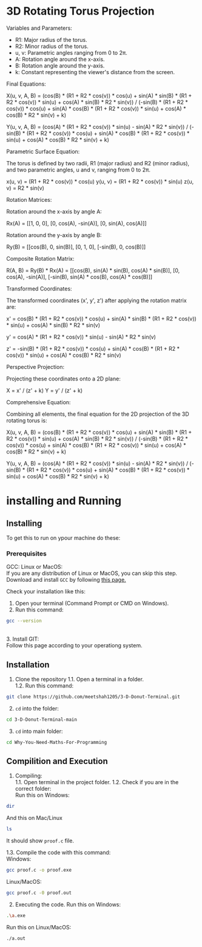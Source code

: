 # 3D Rotating Torus Projection

Variables and Parameters:
- R1: Major radius of the torus.
- R2: Minor radius of the torus.
- u, v: Parametric angles ranging from 0 to 2π.
- A: Rotation angle around the x-axis.
- B: Rotation angle around the y-axis.
- k: Constant representing the viewer's distance from the screen.

Final Equations:

X(u, v, A, B) = (cos(B) * (R1 + R2 * cos(v)) * cos(u) + sin(A) * sin(B) * (R1 + R2 * cos(v)) * sin(u) + cos(A) * sin(B) * R2 * sin(v)) / (-sin(B) * (R1 + R2 * cos(v)) * cos(u) + sin(A) * cos(B) * (R1 + R2 * cos(v)) * sin(u) + cos(A) * cos(B) * R2 * sin(v) + k)

Y(u, v, A, B) = (cos(A) * (R1 + R2 * cos(v)) * sin(u) - sin(A) * R2 * sin(v)) / (-sin(B) * (R1 + R2 * cos(v)) * cos(u) + sin(A) * cos(B) * (R1 + R2 * cos(v)) * sin(u) + cos(A) * cos(B) * R2 * sin(v) + k)

Parametric Surface Equation:

The torus is defined by two radii, R1 (major radius) and R2 (minor radius), and two parametric angles, u and v, ranging from 0 to 2π.

x(u, v) = (R1 + R2 * cos(v)) * cos(u)
y(u, v) = (R1 + R2 * cos(v)) * sin(u)
z(u, v) = R2 * sin(v)

Rotation Matrices:

Rotation around the x-axis by angle A:

Rx(A) = [[1, 0, 0], [0, cos(A), -sin(A)], [0, sin(A), cos(A)]]

Rotation around the y-axis by angle B:

Ry(B) = [[cos(B), 0, sin(B)], [0, 1, 0], [-sin(B), 0, cos(B)]]

Composite Rotation Matrix:

R(A, B) = Ry(B) * Rx(A) = [[cos(B), sin(A) * sin(B), cos(A) * sin(B)], [0, cos(A), -sin(A)], [-sin(B), sin(A) * cos(B), cos(A) * cos(B)]]

Transformed Coordinates:

The transformed coordinates (x', y', z') after applying the rotation matrix are:

x' = cos(B) * (R1 + R2 * cos(v)) * cos(u) + sin(A) * sin(B) * (R1 + R2 * cos(v)) * sin(u) + cos(A) * sin(B) * R2 * sin(v)

y' = cos(A) * (R1 + R2 * cos(v)) * sin(u) - sin(A) * R2 * sin(v)

z' = -sin(B) * (R1 + R2 * cos(v)) * cos(u) + sin(A) * cos(B) * (R1 + R2 * cos(v)) * sin(u) + cos(A) * cos(B) * R2 * sin(v)

Perspective Projection:

Projecting these coordinates onto a 2D plane:

X = x' / (z' + k)
Y = y' / (z' + k)

Comprehensive Equation:

Combining all elements, the final equation for the 2D projection of the 3D rotating torus is:

X(u, v, A, B) = (cos(B) * (R1 + R2 * cos(v)) * cos(u) + sin(A) * sin(B) * (R1 + R2 * cos(v)) * sin(u) + cos(A) * sin(B) * R2 * sin(v)) / (-sin(B) * (R1 + R2 * cos(v)) * cos(u) + sin(A) * cos(B) * (R1 + R2 * cos(v)) * sin(u) + cos(A) * cos(B) * R2 * sin(v) + k)

Y(u, v, A, B) = (cos(A) * (R1 + R2 * cos(v)) * sin(u) - sin(A) * R2 * sin(v)) / (-sin(B) * (R1 + R2 * cos(v)) * cos(u) + sin(A) * cos(B) * (R1 + R2 * cos(v)) * sin(u) + cos(A) * cos(B) * R2 * sin(v) + k)





# installing and Running
## Installing
To get this to run on ypour machine do these:
### Prerequisites
GCC:
Linux or MacOS: <br>
If you are any distribution of Linux or MacOS, you can skip this step.
Download and install  ```GCC``` by following <a href="https://code.visualstudio.com/docs/cpp/config-mingw">this page.</a>


Check your installation like this:<br>
1. Open your terminal (Command Prompt or CMD on Windows). <br>
2. Run this command:<br>
```sh
gcc --version
```
<br>
3. Install GIT: <br>
  Follow this page according to your operationg system. <br>

## Installation
1. Clone the repository
     1.1. Open a terminal in a folder. <br>
     1.2. Run this command: <br>
```sh
git clone https://github.com/meetshah1205/3-D-Donut-Terminal.git
```

2. ```cd``` into the folder:
```sh
cd 3-D-Donut-Terminal-main
```

3. ```cd``` into main folder:
```sh
cd Why-You-Need-Maths-For-Programming
```

## Compilition and Execution

1. Compiling: <br>
  1.1. Open terminal in the project folder.
  1.2. Check if you are in the correct folder: <br>
    Run this on Windows:
```sh
dir
```

  And this on Mac/Linux
```sh
ls
```

  It should show ```proof.c``` file.
  
  
  1.3. Compile the code with this command:
  <br>
  Windows:
```sh
gcc proof.c -o proof.exe
```
  Linux/MacOS:
```sh
gcc proof.c -0 proof.out
```

2. Executing the code.
Run this on Windows:
```sh
.\a.exe
```

Run this on Linux/MacOS:
```sh
./a.out
```
